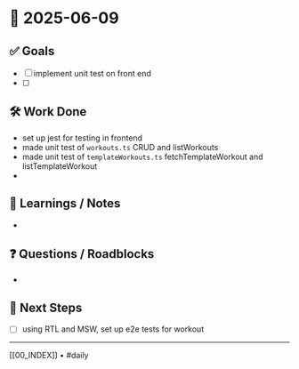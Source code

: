 # 📅 2025-06-09

## ✅ Goals
- [ ] implement unit test on front end
- [ ] 

## 🛠️ Work Done
- set up jest for testing in frontend
- made unit test of `workouts.ts` CRUD and listWorkouts
- made unit test of `templateWorkouts.ts` fetchTemplateWorkout and listTemplateWorkout
- 

## 🧠 Learnings / Notes
- 

## ❓ Questions / Roadblocks
- 

## 🔁 Next Steps
- [ ] using RTL and MSW, set up e2e tests for workout

---
[[00_INDEX]] • #daily
